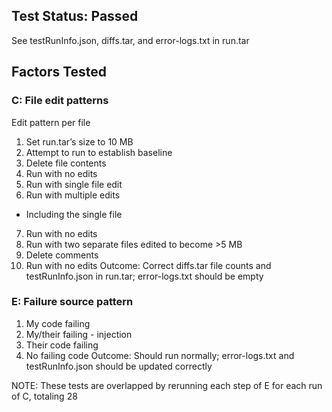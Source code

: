 ## Test Status: Passed
See testRunInfo.json, diffs.tar, and error-logs.txt in run.tar

## Factors Tested
### C: File edit patterns
Edit pattern per file
1. Set run.tar’s size to 10 MB
2. Attempt to run to establish baseline
3. Delete file contents
4. Run with no edits
5. Run with single file edit
6. Run with multiple edits
  - Including the single file
7. Run with no edits
8. Run with two separate files edited to become >5 MB
9. Delete comments
10. Run with no edits
Outcome: Correct diffs.tar file counts and testRunInfo.json in run.tar; error-logs.txt should be empty
### E: Failure source pattern
1. My code failing
2. My/their failing - injection
3. Their code failing
4. No failing code
Outcome: Should run normally; error-logs.txt and testRunInfo.json should be updated correctly

NOTE: These tests are overlapped by rerunning each step of E for each run of C, totaling 28